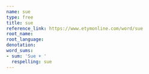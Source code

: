 ```yaml
---
name: sue
type: free
title: sue
reference_link: https://www.etymonline.com/word/sue
root_name: 
root_language: 
denotation: 
word_sums:
- sum: 'Sue + '
  respelling: sue
---
```

